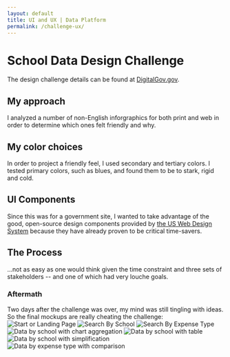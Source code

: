 ```yaml
---
layout: default
title: UI and UX | Data Platform
permalink: /challenge-ux/
---
```





# [](#header-1)School Data Design Challenge

The design challenge details can be found at [DigitalGov.gov](https://digital.gov/2018/09/26/office-educational-technology-hold-design-challenge-supporting-data-reporting-requirements/).

## [](#header-2)My approach
I analyzed a number of non-English inforgraphics for both print and web in order to determine which ones felt friendly and why.

## [](#header-2)My color choices

In order to project a friendly feel, I used secondary and tertiary colors. I tested primary colors, such as blues, and found them to be to stark, rigid and cold.

## [](#header-2)UI Components

Since this was for a government site, I wanted to take advantage of the good, open-source design components provided by [the US Web Design System](https://Standards.USA.gov) because they have already proven to be critical time-savers.

## [](header-2)The Process

...not as easy as one would think given the time constraint and three sets of stakeholders -- and one of which had very louche goals.

### [](header-3)Aftermath
Two days after the challenge was over, my mind was still tingling with ideas. So the final mockups are really cheating the challenge:
![Start or Landing Page](https://angela-smithers.github.io/il-mio-portfolio/assets/files/#)
![Search By School](https://angela-smithers.github.io/il-mio-portfolio/assets/files/#)
![Search By Expense Type](https://angela-smithers.github.io/il-mio-portfolio/assets/files/#)
![Data by school with chart aggregation](https://angela-smithers.github.io/il-mio-portfolio/assets/files/#)
![Data by school with table](https://angela-smithers.github.io/il-mio-portfolio/assets/files/#)
![Data by school with simplification](https://angela-smithers.github.io/il-mio-portfolio/assets/files/#)
![Data by expense type with comparison](https://angela-smithers.github.io/il-mio-portfolio/assets/files/#)
